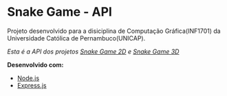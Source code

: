 # Snake Game - API

Projeto desenvolvido para a disiciplina de Computação Gráfica(INF1701) da Universidade Católica de Pernambuco(UNICAP).

_Esta é a API dos projetos [Snake Game 2D][snakegame2d] e [Snake Game 3D][snakegame3d]_

**Desenvolvido com:**

- [Node.js][nodejs]
- [Express.js][expressjs]

[snakegame2d]: https://github.com/pablomaribondo/unicap-snake-game-2d
[snakegame3d]: https://github.com/pablomaribondo/unicap-snake-game-3d
[nodejs]: https://nodejs.org
[expressjs]: https://expressjs.com
